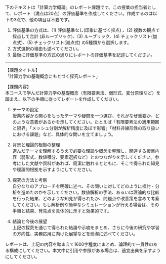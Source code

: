 下のテキストは「計算力学概論」のレポート課題です。この授業の担当者として、レポート（満点は20点）の評価基準を作成してください。作成するのは以下の3点で、他の項目は不要です。

1. 評価基準の方式は、(1) 評価基準なし(印象に基づく採点) 、(2) 複数の観点で採点して合計  (非ルーブリック)、(3) ルーブリック、(4) チェックリスト(加点式)、(5) チェックリスト(減点式) の5種類から選択します。
2. 方式選択の理由も述べてください。
3. 最後に評価基準の方式の通りにレポートの評価基準を記述してください。

---------------------------------------
【課題タイトル】  
「計算力学の基礎概念にもとづく探究レポート」

【課題内容】  
本コースで学んだ計算力学の基礎概念（有限要素法、弱形式、変分原理など）を踏まえ、以下の手順に従ってレポートを作成してください。

1. テーマの設定  
   授業内容から関心をもったテーマや疑問を一つ選び、それがなぜ重要か、どのような意義があるかを示してください。たとえば「有限要素法の適用範囲と限界」「メッシュ分割が解析精度に及ぼす影響」「材料非線形性の取り扱いにおける課題」など、具体的な問いを立てましょう。

2. 背景と理論的根拠の整理  
   選んだテーマを理解するうえで必要な理論や概念を整理し、関連する授業内容（弱形式、数値積分、要素選択など）とのつながりを示してください。参考にした文献や資料があれば、簡潔に触れるとともに、そこで得られた知見や理論的根拠を示すようにしてください。

3. 探究の方法と考察  
   自分なりのアプローチを明確に述べ、その問いに対してどのように検討・分析を進めたのかを示してください。数値解析の手法、あるいは理論的な比較を行った結果、どのような知見が得られたか、問題点や改善策を含めて考察してください。もし解析例や簡単なシミュレーションが行える場合は、その手順と結果、発見点を具体的に示すと効果的です。

4. 結論と今後の展望  
   上記の探究を通じて得られた結論や示唆をまとめ、さらに今後の研究や学習の方向性、実務応用に向けた展望などを簡潔に述べてください。

レポートは、上記の内容を踏まえて1600字程度にまとめ、論理的で一貫性のある構成にしてください。本文中に引用や参照がある場合は、適宜出典を示すようにしてください。